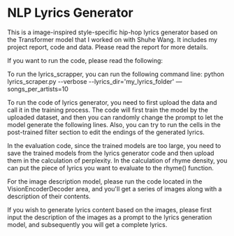 # NLP Lyrics Generator
This is a image-inspired style-specific hip-hop lyrics generator based on the Transformer model that I worked on with Shuhe Wang. It includes my project report, code and data. Please read the report for more details.

If you want to run the code, please read the following:

To run the lyrics_scrapper, you can run the following command line:
python lyrics_scraper.py --verbose --lyrics_dir='my_lyrics_folder' —songs_per_artists=10

To run the code of lyrics generator, you need to first upload the data and call it in the training process.
The code will first train the model by the uploaded dataset, and then you can randomly change the prompt to let the model generate the following lines.
Also, you can try to run the cells in the post-trained filter section to edit the endings of the generated lyrics.

In the evaluation code, since the trained models are too large, you need to save the trained models from the lyrics generator code and then upload them in the calculation of perplexity.
In the calculation of rhyme density, you can put the piece of lyrics you want to evaluate to the rhyme() function.

For the image description model, please run the code located in the VisionEncoderDecoder area, and you'll get a series of images along with a description of their contents.

If you wish to generate lyrics content based on the images, please first input the description of the images as a prompt to the lyrics generation model, and subsequently you will get a complete lyrics.
